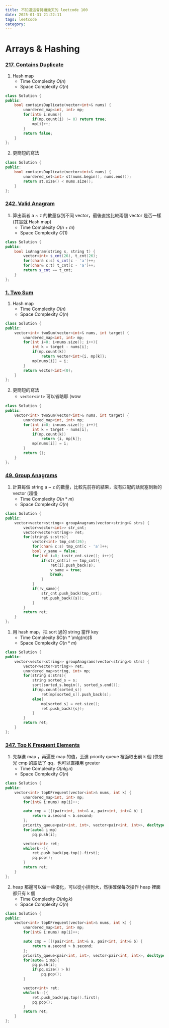 ```yaml
---
title: 不知道這會持續幾天的 leetcode 100
date: 2025-01-31 21:22:11
tags: leetcode
category:
---
```


# Arrays & Hashing

### [217. Contains Duplicate](https://leetcode.com/problems/contains-duplicate/description/)

1. Hash map
   - Time Complexity $O(n)$
   - Space Complexity $O(n)$

```cpp
class Solution {
public:
    bool containsDuplicate(vector<int>& nums) {
        unordered_map<int, int> mp;
        for(int& i:nums){
            if(mp.count(i) != 0) return true;
            mp[i]++;
        }
        return false;
    }
};
```

2. 更簡短的寫法

```cpp
class Solution {
public:
    bool containsDuplicate(vector<int>& nums) {
        unordered_set<int> st(nums.begin(), nums.end());
        return st.size() < nums.size();
    }
};
```

### [242. Valid Anagram](https://leetcode.com/problems/valid-anagram/description/)

1. 算出兩者 a ~ z 的數量存到不同 vector，最後直接比較兩個 vector 是否一樣 (其實就 Hash map)
   - Time Complexity $O(n + m)$
   - Space Complexity $O(1)$

```cpp
class Solution {
public:
    bool isAnagram(string s, string t) {
        vector<int> s_cnt(26), t_cnt(26);
        for(char& c:s) s_cnt[c - 'a']++;
        for(char& c:t) t_cnt[c - 'a']++;
        return s_cnt == t_cnt;
    }
};
```

### [1. Two Sum](https://leetcode.com/problems/two-sum/description/)

1. Hash map
   - Time Complexity $O(n)$
   - Space Complexity $O(n)$

```cpp
class Solution {
public:
    vector<int> twoSum(vector<int>& nums, int target) {
        unordered_map<int, int> mp;
        for(int i=0; i<nums.size(); i++){
            int k = target - nums[i];
            if(mp.count(k))
                return vector<int>{i, mp[k]};
            mp[nums[i]] = i;
        }
        return vector<int>(0);
    }
};
```

2. 更簡短的寫法
   - `vector<int>` 可以省略耶 (wow

```cpp
class Solution {
public:
    vector<int> twoSum(vector<int>& nums, int target) {
        unordered_map<int, int> mp;
        for(int i=0; i<nums.size(); i++){
            int k = target - nums[i];
            if(mp.count(k))
                return {i, mp[k]};
            mp[nums[i]] = i;
        }
        return {};
    }
};
```

### [49. Group Anagrams](https://leetcode.com/problems/group-anagrams/description/)

1. 計算每個 string a ~ z 的數量，比較先前存的結果，沒有匹配的話就塞到新的 vector (超慢
   - Time Complexity $O(n * m)$
   - Space Complexity $O(n)$

```cpp
class Solution {
public:
    vector<vector<string>> groupAnagrams(vector<string>& strs) {
        vector<vector<int>> str_cnt;
        vector<vector<string>> ret;
        for(string& s:strs){
            vector<int> tmp_cnt(26);
            for(char& c:s) tmp_cnt[c - 'a']++;
            bool v_same = false;
            for(int i=0; i<str_cnt.size(); i++){
                if(str_cnt[i] == tmp_cnt){
                    ret[i].push_back(s);
                    v_same = true;
                    break;
                }
            }
            if(!v_same){
                str_cnt.push_back(tmp_cnt);
                ret.push_back({s});
            }
        }
        return ret;
    }
};
```

1. 用 hash map，把 sort 過的 string 當作 key
   - Time Complexity $O(n * \mlg(m))$
   - Space Complexity $O(n * m)$

```cpp
class Solution {
public:
    vector<vector<string>> groupAnagrams(vector<string>& strs) {
        vector<vector<string>> ret;
        unordered_map<string, int> mp;
        for(string s:strs){
            string sorted_s = s;
            sort(sorted_s.begin(), sorted_s.end());
            if(mp.count(sorted_s))
                ret[mp[sorted_s]].push_back(s);
            else{
                mp[sorted_s] = ret.size();
                ret.push_back({s});
            }
        }
        return ret;
    }
};
```

### [347. Top K Frequent Elements](https://leetcode.com/problems/top-k-frequent-elements/description/)

1. 先存進 map ，再遍歷 map 的值，丟進 priority queue 裡面取出前 k 個 (快忘光 cmp 的語法了 qq，也可以直接用 greater
   - Time Complexity $O(n\lg{n})$
   - Space Complexity $O(n)$

```cpp
class Solution {
public:
    vector<int> topKFrequent(vector<int>& nums, int k) {
        unordered_map<int, int> mp;
        for(int& i:nums) mp[i]++;

        auto cmp = [](pair<int, int>& a, pair<int, int>& b) {
            return a.second < b.second;
        };
        priority_queue<pair<int, int>, vector<pair<int, int>>, decltype(cmp)> pq;
        for(auto& i:mp)
            pq.push(i);

        vector<int> ret;
        while(k--){
            ret.push_back(pq.top().first);
            pq.pop();
        }
        return ret;
    }
};
```

2. heap 那邊可以做一些優化，可以從小排到大，然後確保每次操作 heap 裡面都只有 k 個
   - Time Complexity $O(n\lg{k})$
   - Space Complexity $O(n)$

```cpp
class Solution {
public:
    vector<int> topKFrequent(vector<int>& nums, int k) {
        unordered_map<int, int> mp;
        for(int& i:nums) mp[i]++;

        auto cmp = [](pair<int, int>& a, pair<int, int>& b) {
            return a.second > b.second;
        };
        priority_queue<pair<int, int>, vector<pair<int, int>>, decltype(cmp)> pq;
        for(auto& i:mp){
            pq.push(i);
            if(pq.size() > k)
                pq.pop();
        }

        vector<int> ret;
        while(k--){
            ret.push_back(pq.top().first);
            pq.pop();
        }
        return ret;
    }
};
```
